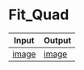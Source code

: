 # Fit_Quad

|Input|Output|
|---|---|
|[image](https://github.com/foamliu/Fit_Quad/raw/master/images/img_back_0_img.png)|[image](https://github.com/foamliu/Fit_Quad/raw/master/images/out_0.jpg)|